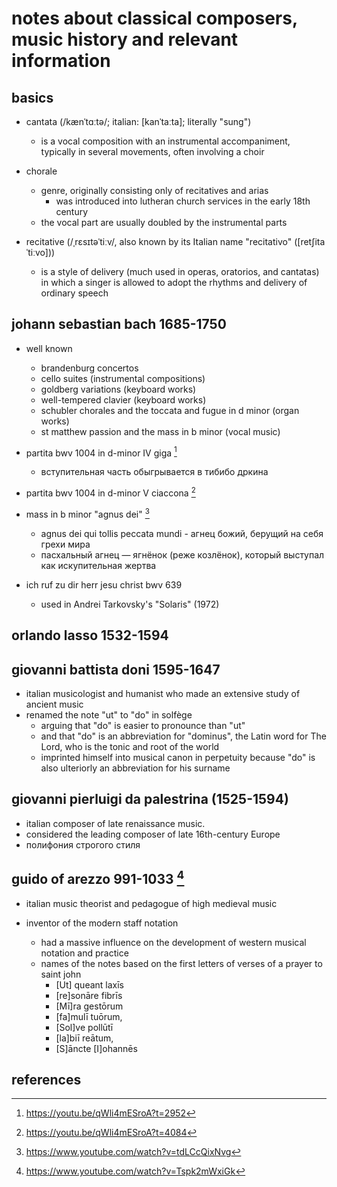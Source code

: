 # notes about classical composers, music history and relevant information

## basics

- cantata (/kænˈtɑːtə/; italian: [kanˈtaːta]; literally "sung")
  - is a vocal composition with an instrumental accompaniment, typically in several movements, often involving a choir

- chorale
  - genre, originally consisting only of recitatives and arias
    - was introduced into lutheran church services in the early 18th century
  - the vocal part are usually doubled by the instrumental parts

- recitative (/ˌrɛsɪtəˈtiːv/, also known by its Italian name "recitativo" ([retʃitaˈtiːvo])) 
  - is a style of delivery (much used in operas, oratorios, and cantatas) in which a singer is allowed to adopt the rhythms and delivery of ordinary speech


## johann sebastian bach 1685-1750

- well known
  - brandenburg concertos
  - cello suites (instrumental compositions)
  - goldberg variations (keyboard works) 
  - well-tempered clavier (keyboard works)
  - schubler chorales and the toccata and fugue in d minor (organ works)
  - st matthew passion and the mass in b minor (vocal music)

- partita bwv 1004 in d-minor IV giga [^1]
  - вступительная часть обыгрывается в тибибо дркина
- partita bwv 1004 in d-minor V ciaccona [^2]

- mass in b minor "agnus dei" [^4]
  - agnus dei qui tollis peccata mundi - агнец божий, берущий на себя грехи мира
  - пасхальный агнец — ягнёнок (реже козлёнок), который выступал как искупительная жертва

- ich ruf zu dir herr jesu christ bwv 639
  - used in Andrei Tarkovsky's "Solaris" (1972)


## orlando lasso 1532-1594

## giovanni battista doni 1595-1647

- italian musicologist and humanist who made an extensive study of ancient music
- renamed the note "ut" to "do" in solfège
  - arguing that "do" is easier to pronounce than "ut" 
  - and that "do" is an abbreviation for "dominus", the Latin word for The Lord, who is the tonic and root of the world
  - imprinted himself into musical canon in perpetuity because "do" is also ulteriorly an abbreviation for his surname


## giovanni pierluigi da palestrina (1525-1594)

- italian composer of late renaissance music. 
- considered the leading composer of late 16th-century Europe
- полифония строгого стиля


## guido of arezzo 991-1033 [^3]

- italian music theorist and pedagogue of high medieval music

- inventor of the modern staff notation
  - had a massive influence on the development of western musical notation and practice
  - names of the notes based on the first letters of verses of a prayer to saint john 
    - [Ut] queant laxīs
    - [re]sonāre fibrīs
    - [Mī]ra gestōrum
    - [fa]mulī tuōrum,
    - [Sol]ve pollūtī
    - [la]biī reātum,
    - [S]āncte [I]ohannēs


## references

[^1]: https://youtu.be/qWli4mESroA?t=2952
[^2]: https://youtu.be/qWli4mESroA?t=4084
[^3]: https://www.youtube.com/watch?v=Tspk2mWxiGk
[^4]: https://www.youtube.com/watch?v=tdLCcQixNvg